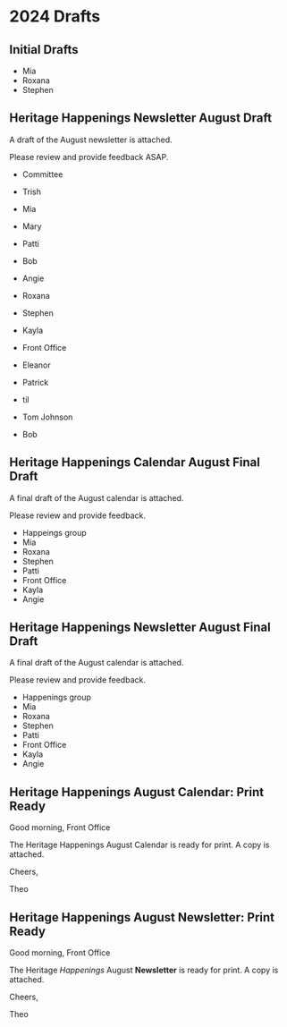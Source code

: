 # 2024 Drafts

## Initial Drafts

* Mia
* Roxana
* Stephen

## Heritage Happenings Newsletter August Draft

A draft of the August newsletter is attached.

Please review and provide feedback ASAP.

* Committee
* Trish
* Mia
* Mary
* Patti
* Bob
* Angie
* Roxana
* Stephen
* Kayla
* Front Office



* Eleanor
* Patrick
* til
* Tom Johnson

* Bob

## Heritage Happenings Calendar August Final Draft

A final draft of the August calendar is attached.

Please review and provide feedback.

* Happeings group
* Mia
* Roxana
* Stephen
* Patti
* Front Office
* Kayla
* Angie

## Heritage Happenings Newsletter August Final Draft

A final draft of the August calendar is attached.

Please review and provide feedback.

* Happenings group
* Mia
* Roxana
* Stephen
* Patti
* Front Office
* Kayla
* Angie

## Heritage Happenings August Calendar: Print Ready

Good morning, Front Office

The Heritage Happenings August Calendar is ready for print. A copy is attached.

Cheers,

Theo


## Heritage Happenings August Newsletter: Print Ready

Good morning, Front Office

The Heritage *Happenings* August **Newsletter** is ready for print. A copy is attached.

Cheers,

Theo
